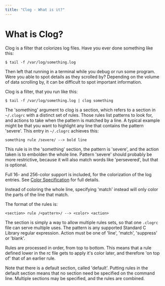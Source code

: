 ```yaml
---
title: "Clog - What is it?"
---
```


# What is Clog?

Clog is a filter that colorizes log files.
Have you ever done something like this:

```
$ tail -f /var/log/something.log
```

Then left that running in a terminal while you debug or run some program.
Were you able to spot details as they scrolled by? Depending on the volume of data scrolling by, it can be difficult to spot important information.

Clog is a filter, that you run like this:

```
$ tail -f /var/log/something.log | clog something
```

The \'something\' argument to clog is a section, which refers to a section in `~/.clogrc` with a distinct set of rules.
Those rules list patterns to look for, and actions to take when the pattern is matched by a line.
A typical example might be that you want to highlight any line that contains the pattern \'severe\'. This entry in `~/.clogrc` achieves this:

```
something rule /severe/ --> bold line
```

This rule is in the \'something\' section, the pattern is \'severe\', and the action taken is to embolden the whole line.
Pattern \'severe\' should probably be more restrictive, because it will also match words like \'persevered\', but that is optional.

Full 16- and 256-color support is included, for the colorization of the log entries.
See [Color Specification](/clog/docs/color) for full details.

Instead of coloring the whole line, specifying \'match\' instead will only color the parts of the line that match.

The format of the rules is:

```
<section> rule /<pattern>/ --> <color> <action>
```

The section is simply a way to allow multiple rules sets, so that one `.clogrc` file can serve multiple uses.
The pattern is any supported Standard C Library regular expression.
Action must be one of \'line\', \'match\', \'suppress\' or \'blank\'.

Rules are processed in order, from top to bottom.
This means that a rule defined lower in the rc file gets to apply it\'s color later, and therefore \'on top of\' that of an earlier rule.

Note that there is a default section, called \'default\'. Putting rules in the default section means that no section need be specified on the command line.
Multiple sections may be specified, and the rules are combined.
